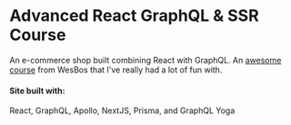# Advanced React GraphQL & SSR Course

An e-commerce shop built combining React with GraphQL.  An [awesome course](https://advancedreact.com/ "Advanced React") from WesBos that I've really had a lot of fun with.

#### Site built with: 

React, GraphQL, Apollo, NextJS, Prisma, and GraphQL Yoga 
